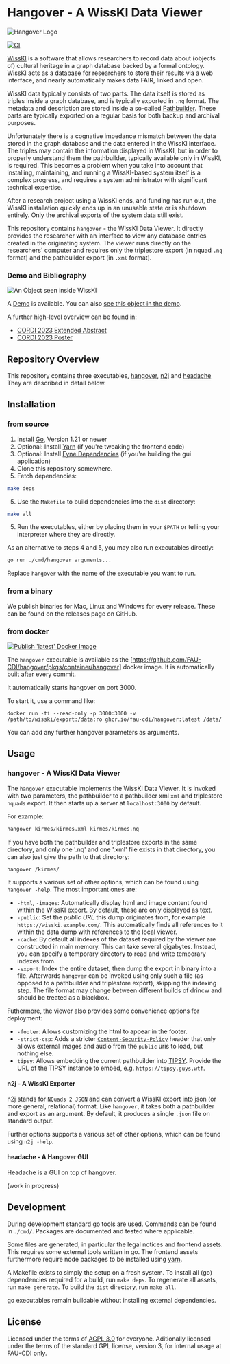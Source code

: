 # Hangover - A WissKI Data Viewer

![Hangover Logo](./internal/assets/logo/Icon.svg "Hangover Logo")

<!-- spellchecker:words nquad CORDI nquads kirmes drincw -->

[![CI](https://github.com/FAU-CDI/hangover/actions/workflows/go.yml/badge.svg)](https://github.com/FAU-CDI/hangover/actions/workflows/go.yml)

[WissKI](https://wiss-ki.eu/) is a software that allows researchers to record data about (objects of) cultural heritage in a graph database backed by a formal ontology.
WissKI acts as a database for researchers to store their results via a web interface, and nearly automatically makes data FAIR, linked and open.

WissKI data typically consists of two parts.
The data itself is stored as triples inside a graph database, and is typically exported in `.nq` format.
The metadata and description are stored inside a so-called [Pathbuilder](https://wiss-ki.eu/documentation/data-modeling/pathbuilder).
These parts are typically exported on a regular basis for both backup and archival purposes. 

Unfortunately there is a cognative impedance mismatch between the data stored in the graph database and the data entered in the WissKI interface. 
The triples may contain the information displayed in WissKI, but in order to properly understand them the pathbuilder, typically available only in WissKI, is required. 
This becomes a problem when you take into account that installing, maintaining, and running a WissKI-based system itself is a complex progress, and requires a system administrator with significant technical expertise.

After a research project using a WissKI ends, and funding has run out, the WissKI installation quickly ends up in an unusable state or is shutdown entirely.
Only the archival exports of the system data still exist. 

This repository contains `hangover` - the WissKI Data Viewer.
It directly provides the researcher with an interface to view any database entries created in the originating system.
The viewer runs directly on the researchers' computer and requires only the triplestore export (in nquad `.nq` format) and the pathbuilder export (in `.xml` format).

### Demo and Bibliography

![An Object seen inside WissKI](./docs/screenshot-viewer.png "An object seen inside WissKI")

A [Demo](https://wisskiviewer.kwarc.info/) is available.
You can also
[see this object in the demo](https://wisskiviewer.kwarc.info/entity/objekt?uri=http%3a%2f%2fkirmes.wisski.agfd.fau.de%2f%235f15b12cd5fb1).


A further high-level overview can be found in:
- [CORDI 2023 Extended Abstract](./docs/cordi-2023-ea.pdf)
- [CORDI 2023 Poster](./docs/cordi-2023-poster.pdf)

## Repository Overview

This repository contains three executables, [hangover](#hangover---a-wisski-data-viewer),  [n2j](#n2j---a-wisski-exporter) and [headache](#)
They are described in detail below.

## Installation

### from source

1. Install [Go](https://go.dev/), Version 1.21 or newer
2. Optional: Install [Yarn](https://yarnpkg.com/) (if you're tweaking the frontend code)
3. Optional: Install [Fyne Dependencies](https://developer.fyne.io/started/#prerequisites) (if you're building the gui application)
3. Clone this repository somewhere.
4. Fetch dependencies:

```bash
make deps
```

5. Use the `Makefile` to build dependencies into the `dist` directory:

```bash
make all
```

5. Run the executables, either by placing them in your `$PATH` or telling your interpreter where they are directly.

As an alternative to steps 4 and 5, you may also run executables directly:

```bash
go run ./cmd/hangover arguments...
```

Replace `hangover` with the name of the executable you want to run.

### from a binary

We publish binaries for Mac, Linux and Windows for every release.
These can be found on the releases page on GitHub. 

### from docker

[![Publish 'latest' Docker Image](https://github.com/FAU-CDI/hangover/actions/workflows/docker.yml/badge.svg)](https://github.com/FAU-CDI/hangover/actions/workflows/docker.yml)

The `hangover` executable is available as the [https://github.com/FAU-CDI/hangover/pkgs/container/hangover] docker image.
It is automatically built after every commit.

It automatically starts hangover on port 3000.

To start it, use a command like:

```
docker run -ti --read-only -p 3000:3000 -v /path/to/wisski/export:/data:ro ghcr.io/fau-cdi/hangover:latest /data/
```

You can add any further hangover parameters as arguments.

## Usage

### hangover - A WissKI Data Viewer

The `hangover` executable implements the WissKI Data Viewer.
It is invoked with two parameters, the pathbuilder to a pathbuilder xml `xml` and triplestore `nquads` export.
It then starts up a server at `localhost:3000` by default.

For example:

```bash
hangover kirmes/kirmes.xml kirmes/kirmes.nq
```

If you have both the pathbuilder and triplestore exports in the same directory, and only one '.nq' and one '.xml' file exists in that directory, you can also just give the path to that directory:

```
hangover /kirmes/
```

It supports a various set of other options, which can be found using  `hangover -help`.
The most important ones are:

- `-html`, `-images`: Automatically display html and image content found within the WissKI export. By default, these are only displayed as text.
- `-public`: Set the _public URL_ this dump originates from, for example `https://wisski.example.com/`. This automatically finds all references to it within the data dump with references to the local viewer.
- `-cache`: By default all indexes of the dataset required by the viewer are constructed in main memory. This can take several gigabytes. Instead, you can specify a temporary directory to read and write temporary indexes from.
- `-export`: Index the entire dataset, then dump the export in binary into a file. Afterwards `hangover` can be invoked using only such a file (as opposed to a pathbuilder and triplestore export), skipping the indexing step. The file format may change between different builds of drincw and should be treated as a blackbox.

Futhermore, the viewer also provides some convenience options for deployment:
- `-footer`: Allows customizing the html to appear in the footer. 
- `-strict-csp`: Adds a stricter [`Content-Security-Policy`](https://developer.mozilla.org/en-US/docs/Web/HTTP/CSP) header that only allows external images and audio from the `public` uris to load, but nothing else.
- `tipsy`: Allows embedding the current pathbuilder into [TIPSY](https://github.com/tkw1536/TIPSY). Provide the URL of the TIPSY instance to embed, e.g. `https://tipsy.guys.wtf`.

#### n2j - A WissKI Exporter

n2j stands for `NQuads 2 JSON` and can convert a WissKI export into json (or more general, relational) format.
Like `hangover`, it takes both a pathbuilder and export as an argument.
By default, it produces a single `.json` file on standard output.

Further options supports a various set of other options, which can be found using  `n2j -help`.

#### headache - A Hangover GUI

Headache is a GUI on top of hangover.

(work in progress)


## Development

During development standard go tools are used.
Commands can be found in `./cmd/`.
Packages are documented and tested where applicable. 

Some files are generated, in particular the legal notices and frontend assets.
This requires some external tools written in go.
The frontend assets furthermore require node packages to be installed using [yarn](https://yarnpkg.com/).

A Makefile exists to simply the setup on a fresh system.
To install all (go) dependencies required for a build, run `make deps`.
To regenerate all assets, run `make generate`.
To build the `dist` directory, run `make all`.

go executables remain buildable without installing external dependencies.

## License

Licensed under the terms of [AGPL 3.0](https://github.com/FAU-CDI/hangover/blob/main/LICENSE) for everyone.
Aditionally licensed under the terms of the standard GPL license, version 3, for internal usage at FAU-CDI only. 
